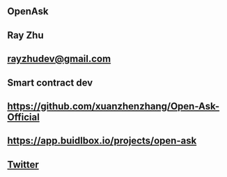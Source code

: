 ## OpenAsk

## Ray Zhu

## rayzhudev@gmail.com

## Smart contract dev

## https://github.com/xuanzhenzhang/Open-Ask-Official

## https://app.buidlbox.io/projects/open-ask

## [Twitter](https://twitter.com/rayzhueth)
